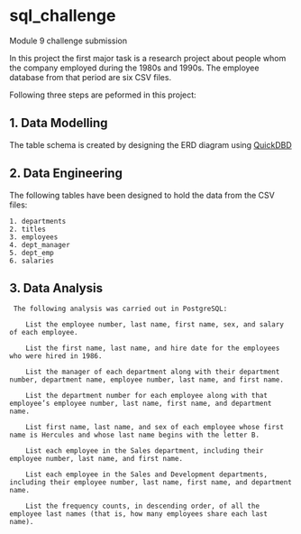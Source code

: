 # sql_challenge
 Module 9 challenge submission

In this project the first major task is a research project about people whom the company employed during the 1980s and 1990s. The employee database from that period are six CSV files.

Following three steps are peformed in this project:

## 1. Data Modelling

 The table schema is created by designing the ERD diagram using [QuickDBD](https://www.quickdatabasediagrams.com/)

## 2. Data Engineering

  The following tables have been designed to hold the data from the CSV files:

    1. departments
    2. titles
    3. employees
    4. dept_manager
    5. dept_emp
    6. salaries

## 3. Data Analysis

     The following analysis was carried out in PostgreSQL:

        List the employee number, last name, first name, sex, and salary of each employee.

        List the first name, last name, and hire date for the employees who were hired in 1986.

        List the manager of each department along with their department number, department name, employee number, last name, and first name.

        List the department number for each employee along with that employee’s employee number, last name, first name, and department name.

        List first name, last name, and sex of each employee whose first name is Hercules and whose last name begins with the letter B.

        List each employee in the Sales department, including their employee number, last name, and first name.

        List each employee in the Sales and Development departments, including their employee number, last name, first name, and department name.

        List the frequency counts, in descending order, of all the employee last names (that is, how many employees share each last name).
